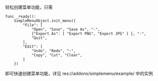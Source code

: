 轻松创建菜单功能，只需

```gdscript
func _ready():
	SimpleMenuObject.init_menu({
		"File": [
			"Open", "Save", "Save As", "-",
			{"Export As": [ "Export PNG", "Export JPG" ] }, "-",
			"Quit",
		],
		"Edit": [
			"Undo", "Redo", "-",
			"Copy", "Cut", "Clear",
		]
	})
```

即可快速创建菜单功能，详见 res://addons/simplemenu/example/ 中的实例
